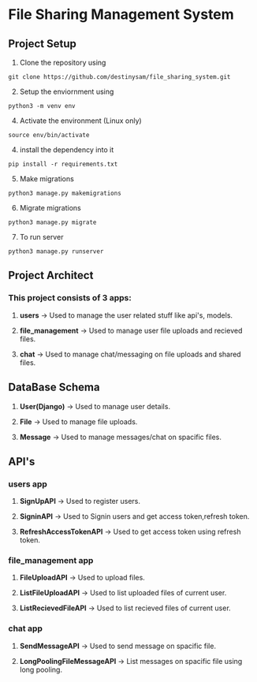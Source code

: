 # File Sharing Management System


## Project Setup

1. Clone the repository using
```
git clone https://github.com/destinysam/file_sharing_system.git
```
2. Setup the enviornment using
```
python3 -m venv env
```
4. Activate the environment (Linux only)
```
source env/bin/activate
```
4. install the dependency into it
```
pip install -r requirements.txt
```
5. Make migrations
```
python3 manage.py makemigrations
```
6. Migrate migrations
```
python3 manage.py migrate
```
7. To run server
```
python3 manage.py runserver
```

## Project Architect

### This project consists of 3 apps:

1. **users** -> Used to manage the user related stuff like api's, models.
   
2. **file_management** -> Used to manage user file uploads and recieved files.
  
3. **chat** -> Used to manage chat/messaging on file uploads and shared files.



## DataBase Schema

1. **User(Django)** -> Used to manage user details.

2. **File** -> Used to manage file uploads.

3. **Message** -> Used to manage messages/chat on spacific files.


## API's

### users app

1. **SignUpAPI** -> Used to register users.

2. **SigninAPI** -> Used to Signin users and get access token,refresh token.

3. **RefreshAccessTokenAPI** -> Used to get access token using refresh token.


### file_management app

1. **FileUploadAPI** -> Used to upload files.

2. **ListFileUploadAPI** -> Used to list uploaded files of current user.

3. **ListRecievedFileAPI** -> Used to list recieved files of current user.


### chat app

1. **SendMessageAPI** -> Used to send message on spacific file.

2. **LongPoolingFileMessageAPI** -> List messages on spacific file using long pooling.
   




